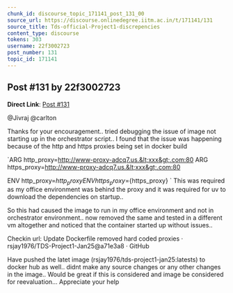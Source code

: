 ```yaml
---
chunk_id: discourse_topic_171141_post_131_00
source_url: https://discourse.onlinedegree.iitm.ac.in/t/171141/131
source_title: Tds-official-Project1-discrepencies
content_type: discourse
tokens: 303
username: 22f3002723
post_number: 131
topic_id: 171141
---
```


## Post #131 by 22f3002723

**Direct Link**: [Post #131](https://discourse.onlinedegree.iitm.ac.in/t/171141/131)

@Jivraj @carlton

Thanks for your encouragement.. tried debugging the issue of image not starting up in the orchestrator script.. I found that the issue was happening because of the http and https proxies being set in docker build

`ARG http_proxy=http://www-proxy-adcq7.us.&lt;xxx&gt;.com:80
 ARG https_proxy=http://www-proxy-adcq7.us.&lt;xxx&gt;.com:80

ENV http_proxy=${http_proxy}
 ENV https_proxy=${https_proxy}
`
This was required as my office environment was behind the proxy and it was required for uv to download the dependencies on startup..

So this had caused the image to run in my office environment and not in orchestrator environment.. now removed the same and tested in a different vm altogether and noticed that the container started up without issues..

Checkin url: Update Dockerfile removed hard coded proxies · rsjay1976/TDS-Project1-Jan25@a71e3a8 · GitHub

Have pushed the latet image (rsjay1976/tds-project1-jan25:latests) to docker hub as well.. didnt make any source changes or any other changes in the image.. Would be great if this is considered and image be considered for reevaluation… Appreciate your help
